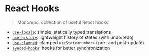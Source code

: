 # React Hooks
> Monorepo: collection of useful React hooks

- [`use-locale`](use-locale): simple, statically typed translations
- [`use-history`](use-history): lightweight history of states (with undo/redo)
- [`use-clamped`](use-clamped): clamped `useState<number>` (pre- and post-update)
- [`synced-hooks`](synced-hooks): hooks for better synchronization